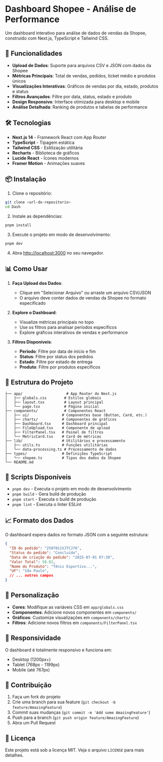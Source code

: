 # Dashboard Shopee - Análise de Performance

Um dashboard interativo para análise de dados de vendas da Shopee, construído com Next.js, TypeScript e Tailwind CSS.

## 🚀 Funcionalidades

- **Upload de Dados**: Suporte para arquivos CSV e JSON com dados da Shopee
- **Métricas Principais**: Total de vendas, pedidos, ticket médio e produtos únicos
- **Visualizações Interativas**: Gráficos de vendas por dia, estado, produtos e status
- **Filtros Avançados**: Filtre por data, status, estado e produto
- **Design Responsivo**: Interface otimizada para desktop e mobile
- **Análise Detalhada**: Ranking de produtos e tabelas de performance

## 🛠️ Tecnologias

- **Next.js 14** - Framework React com App Router
- **TypeScript** - Tipagem estática
- **Tailwind CSS** - Estilização utilitária
- **Recharts** - Biblioteca de gráficos
- **Lucide React** - Ícones modernos
- **Framer Motion** - Animações suaves

## 📦 Instalação

1. Clone o repositório:
```bash
git clone <url-do-repositorio>
cd Dash
```

2. Instale as dependências:
```bash
pnpm install
```

3. Execute o projeto em modo de desenvolvimento:
```bash
pnpm dev
```

4. Abra [http://localhost:3000](http://localhost:3000) no seu navegador.

## 📊 Como Usar

1. **Faça Upload dos Dados**: 
   - Clique em "Selecionar Arquivo" ou arraste um arquivo CSV/JSON
   - O arquivo deve conter dados de vendas da Shopee no formato especificado

2. **Explore o Dashboard**:
   - Visualize métricas principais no topo
   - Use os filtros para analisar períodos específicos
   - Explore gráficos interativos de vendas e performance

3. **Filtros Disponíveis**:
   - **Período**: Filtre por data de início e fim
   - **Status**: Filtre por status dos pedidos
   - **Estado**: Filtre por estado de entrega
   - **Produto**: Filtre por produtos específicos

## 📁 Estrutura do Projeto

```
├── app/                    # App Router do Next.js
│   ├── globals.css        # Estilos globais
│   ├── layout.tsx         # Layout principal
│   └── page.tsx           # Página inicial
├── components/            # Componentes React
│   ├── ui/               # Componentes base (Button, Card, etc.)
│   ├── charts/           # Componentes de gráficos
│   ├── Dashboard.tsx     # Dashboard principal
│   ├── FileUpload.tsx    # Componente de upload
│   ├── FilterPanel.tsx   # Painel de filtros
│   └── MetricCard.tsx    # Card de métricas
├── lib/                  # Utilitários e processamento
│   ├── utils.ts          # Funções utilitárias
│   └── data-processing.ts # Processamento de dados
├── types/                # Definições TypeScript
│   └── shopee.ts         # Tipos dos dados da Shopee
└── README.md
```

## 🔧 Scripts Disponíveis

- `pnpm dev` - Executa o projeto em modo de desenvolvimento
- `pnpm build` - Gera build de produção
- `pnpm start` - Executa o build de produção
- `pnpm lint` - Executa o linter ESLint

## 📈 Formato dos Dados

O dashboard espera dados no formato JSON com a seguinte estrutura:

```json
{
  "ID do pedido": "2507011VJTCJ76",
  "Status do pedido": "Concluído",
  "Data de criação do pedido": "2025-07-01 07:30",
  "Valor Total": 58.82,
  "Nome do Produto": "Tênis Esportivo...",
  "UF": "São Paulo",
  // ... outros campos
}
```

## 🎨 Personalização

- **Cores**: Modifique as variáveis CSS em `app/globals.css`
- **Componentes**: Adicione novos componentes em `components/`
- **Gráficos**: Customize visualizações em `components/charts/`
- **Filtros**: Adicione novos filtros em `components/FilterPanel.tsx`

## 📱 Responsividade

O dashboard é totalmente responsivo e funciona em:
- Desktop (1200px+)
- Tablet (768px - 1199px)
- Mobile (até 767px)

## 🤝 Contribuição

1. Faça um fork do projeto
2. Crie uma branch para sua feature (`git checkout -b feature/AmazingFeature`)
3. Commit suas mudanças (`git commit -m 'Add some AmazingFeature'`)
4. Push para a branch (`git push origin feature/AmazingFeature`)
5. Abra um Pull Request

## 📄 Licença

Este projeto está sob a licença MIT. Veja o arquivo `LICENSE` para mais detalhes.